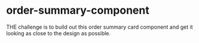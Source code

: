 # order-summary-component
THE challenge is to build out this order summary card component and get it looking as close to the design as possible.
